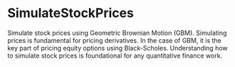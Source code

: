 # SimulateStockPrices
Simulate stock prices using Geometric Brownian Motion (GBM).  Simulating prices is fundamental for pricing derivatives. In the case of GBM, it is the key part of pricing equity options using Black-Scholes. Understanding how to simulate stock prices is foundational for any quantitative finance work.
